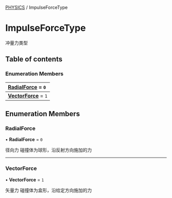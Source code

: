 [PHYSICS](../groups/Core.PHYSICS.md) / ImpulseForceType

# ImpulseForceType <Badge type="tip" text="Enumeration" /> <Score text="ImpulseForceType" />

<p class="content-big"> 冲量力类型 </p>

## Table of contents

### Enumeration Members <Score text="Enumeration" /> 
| **[RadialForce](mw.ImpulseForceType.md#radialforce)** = ``0``  |
| :----- |
| **[VectorForce](mw.ImpulseForceType.md#vectorforce)** = ``1`` |

## Enumeration Members

### RadialForce <Score text="RadialForce" /> 

• **RadialForce** = ``0``

径向力
碰撞体为球形，沿反射方向施加的力

___

### VectorForce <Score text="VectorForce" /> 

• **VectorForce** = ``1``

矢量力
碰撞体为盒形，沿给定方向施加的力
